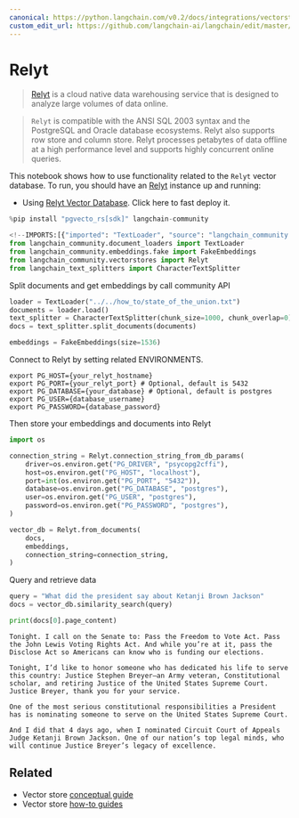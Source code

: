 ```yaml
---
canonical: https://python.langchain.com/v0.2/docs/integrations/vectorstores/relyt/
custom_edit_url: https://github.com/langchain-ai/langchain/edit/master/docs/docs/integrations/vectorstores/relyt.ipynb
---
```


# Relyt

> [Relyt](https://docs.relyt.cn/docs/vector-engine/use/) is a cloud native data warehousing service that is designed to analyze large volumes of data online.

> `Relyt` is compatible with the ANSI SQL 2003 syntax and the PostgreSQL and Oracle database ecosystems. Relyt also supports row store and column store. Relyt processes petabytes of data offline at a high performance level and supports highly concurrent online queries.

This notebook shows how to use functionality related to the `Relyt` vector database.
To run, you should have an [Relyt](https://docs.relyt.cn/) instance up and running:
- Using [Relyt Vector Database](https://docs.relyt.cn/docs/vector-engine/use/). Click here to fast deploy it.

```python
%pip install "pgvecto_rs[sdk]" langchain-community
```

```python
<!--IMPORTS:[{"imported": "TextLoader", "source": "langchain_community.document_loaders", "docs": "https://api.python.langchain.com/en/latest/document_loaders/langchain_community.document_loaders.text.TextLoader.html", "title": "Relyt"}, {"imported": "FakeEmbeddings", "source": "langchain_community.embeddings.fake", "docs": "https://api.python.langchain.com/en/latest/embeddings/langchain_community.embeddings.fake.FakeEmbeddings.html", "title": "Relyt"}, {"imported": "Relyt", "source": "langchain_community.vectorstores", "docs": "https://api.python.langchain.com/en/latest/vectorstores/langchain_community.vectorstores.relyt.Relyt.html", "title": "Relyt"}, {"imported": "CharacterTextSplitter", "source": "langchain_text_splitters", "docs": "https://api.python.langchain.com/en/latest/character/langchain_text_splitters.character.CharacterTextSplitter.html", "title": "Relyt"}]-->
from langchain_community.document_loaders import TextLoader
from langchain_community.embeddings.fake import FakeEmbeddings
from langchain_community.vectorstores import Relyt
from langchain_text_splitters import CharacterTextSplitter
```

Split documents and get embeddings by call community API

```python
loader = TextLoader("../../how_to/state_of_the_union.txt")
documents = loader.load()
text_splitter = CharacterTextSplitter(chunk_size=1000, chunk_overlap=0)
docs = text_splitter.split_documents(documents)

embeddings = FakeEmbeddings(size=1536)
```

Connect to Relyt by setting related ENVIRONMENTS.
```
export PG_HOST={your_relyt_hostname}
export PG_PORT={your_relyt_port} # Optional, default is 5432
export PG_DATABASE={your_database} # Optional, default is postgres
export PG_USER={database_username}
export PG_PASSWORD={database_password}
```

Then store your embeddings and documents into Relyt

```python
import os

connection_string = Relyt.connection_string_from_db_params(
    driver=os.environ.get("PG_DRIVER", "psycopg2cffi"),
    host=os.environ.get("PG_HOST", "localhost"),
    port=int(os.environ.get("PG_PORT", "5432")),
    database=os.environ.get("PG_DATABASE", "postgres"),
    user=os.environ.get("PG_USER", "postgres"),
    password=os.environ.get("PG_PASSWORD", "postgres"),
)

vector_db = Relyt.from_documents(
    docs,
    embeddings,
    connection_string=connection_string,
)
```

Query and retrieve data

```python
query = "What did the president say about Ketanji Brown Jackson"
docs = vector_db.similarity_search(query)
```

```python
print(docs[0].page_content)
```
```output
Tonight. I call on the Senate to: Pass the Freedom to Vote Act. Pass the John Lewis Voting Rights Act. And while you’re at it, pass the Disclose Act so Americans can know who is funding our elections. 

Tonight, I’d like to honor someone who has dedicated his life to serve this country: Justice Stephen Breyer—an Army veteran, Constitutional scholar, and retiring Justice of the United States Supreme Court. Justice Breyer, thank you for your service. 

One of the most serious constitutional responsibilities a President has is nominating someone to serve on the United States Supreme Court. 

And I did that 4 days ago, when I nominated Circuit Court of Appeals Judge Ketanji Brown Jackson. One of our nation’s top legal minds, who will continue Justice Breyer’s legacy of excellence.
```

## Related

- Vector store [conceptual guide](/docs/concepts/#vector-stores)
- Vector store [how-to guides](/docs/how_to/#vector-stores)